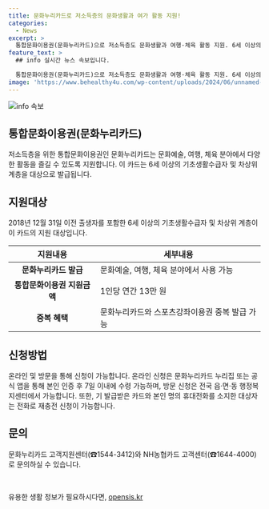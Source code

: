 ```yaml
---
title: 문화누리카드로 저소득층의 문화생활과 여가 활동 지원!
categories:
  - News
excerpt: >
  통합문화이용권(문화누리카드)으로 저소득층도 문화생활과 여행·체육 활동 지원. 6세 이상의 기초생활수급자 및 차상위 계층 대상, 연간 13만 원 지원. 온라인 및 방문 신청 가능. 문화누리카드 고객지원센터(☎15443412) 및 NH농협카드 고객센터(☎16444000)에서 상세 안내.
feature_text: >
  ## info 실시간 뉴스 속보입니다.

  통합문화이용권(문화누리카드)으로 저소득층도 문화생활과 여행·체육 활동 지원. 6세 이상의 기초생활수급자 및 차상위 계층 대상, 연간 13만 원 지원. 온라인 및 방문 신청 가능. 문화누리카드 고객지원센터(☎15443412) 및 NH농협카드 고객센터(☎16444000)에서 상세 안내.
image: 'https://www.behealthy4u.com/wp-content/uploads/2024/06/unnamed-file.png'
---
```


<p><img src="https://www.behealthy4u.com/wp-content/uploads/2024/06/unnamed-file.png" alt="info 속보" /></p>

<h2 data-ke-size="size26">통합문화이용권(문화누리카드)</h2>

<p data-ke-size="size16">저소득층을 위한 통합문화이용권인 문화누리카드는 문화예술, 여행, 체육 분야에서 다양한 활동을 즐길 수 있도록 지원합니다. 이 카드는 6세 이상의 기초생활수급자 및 차상위 계층을 대상으로 발급됩니다.</p>

<h2 data-ke-size="size26">지원대상</h2>

<p data-ke-size="size16">2018년 12월 31일 이전 출생자를 포함한 6세 이상의 기초생활수급자 및 차상위 계층이 이 카드의 지원 대상입니다.</p>

<div>
<table>
<thead>
<tr>
<th>지원내용</th>
<th>세부내용</th>
</tr>
</thead>
<tbody>
<tr>
<td style="text-align: center; height: 17px;"><b>문화누리카드 발급</b></td>
<td>문화예술, 여행, 체육 분야에서 사용 가능</td>
</tr>
<tr>
<td style="text-align: center; height: 17px;"><b>통합문화이용권 지원금액</b></td>
<td>1인당 연간 13만 원</td>
</tr>
<tr>
<td style="text-align: center; height: 17px;"><b>중복 혜택</b></td>
<td>문화누리카드와 스포츠강좌이용권 중복 발급 가능</td>
</tr>
</tbody>
</table>
</div>

<h2 data-ke-size="size26">신청방법</h2>

<p data-ke-size="size16">온라인 및 방문을 통해 신청이 가능합니다. 온라인 신청은 문화누리카드 누리집 또는 공식 앱을 통해 본인 인증 후 7일 이내에 수령 가능하며, 방문 신청은 전국 읍·면·동 행정복지센터에서 가능합니다. 또한, 기 발급받은 카드와 본인 명의 휴대전화를 소지한 대상자는 전화로 재충전 신청이 가능합니다.</p>

<h2 data-ke-size="size26">문의</h2>

<p data-ke-size="size16">문화누리카드 고객지원센터(☎1544-3412)와 NH농협카드 고객센터(☎1644-4000)로 문의하실 수 있습니다.</p>

<p data-ke-size="size16">&nbsp;</p>
유용한 생활 정보가 필요하시다면, <a href="https://opensis.kr" rel="dofollow">opensis.kr</a>



